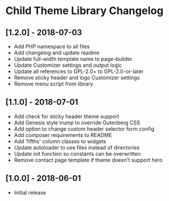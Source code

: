 # Child Theme Library Changelog

## [1.2.0] - 2018-07-03
* Add PHP namespace to all files
* Add changelog and update readme
* Update full-width template name to page-builder
* Update Customizer settings and output logic
* Update all references to GPL-2.0+ to GPL-2.0-or-later
* Remove sticky header and logo Customizer settings
* Remove menu script from library

## [1.1.0] - 2018-07-01
* Add check for sticky header theme support
* Add Genesis style trump to override Gutenberg CSS
* Add option to change custom header selector form config
* Add composer requirements to README
* Add 'fifths' column classes to widgets
* Update autoloader to use files instead of directories
* Update init function so constants can be overwritten
* Remove contact page template if theme doesn't support hero

## [1.0.0] - 2018-06-01
* Initial release

